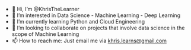 - 👋 Hi, I’m @KhrisTheLearner
- 👀 I’m interested in Data Science - Machine Learning - Deep Learning
- 🌱 I’m currently learning Python and Cloud Engineering
- 💞️ I’m looking to collaborate on projects that involve data science in the scope of Machine Learning
- 📫 How to reach me: Just email me via khris.learns@gmail.com

<!---
KhrisTheLearner/KhrisTheLearner is a ✨ special ✨ repository because its `README.md` (this file) appears on your GitHub profile.
You can click the Preview link to take a look at your changes.
--->
